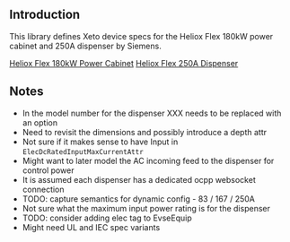 ## Introduction

This library defines Xeto device specs for the Heliox Flex 180kW power cabinet and 250A dispenser by Siemens.

[Heliox Flex 180kW Power Cabinet](https://www.heliox-energy.com/us-products/flex-180kw-rapid-charger)
[Heliox Flex 250A Dispenser](https://www.heliox-energy.com/us-products/flex-250-a-dispenser)

## Notes

 * In the model number for the dispenser XXX needs to be replaced with an option
 * Need to revisit the dimensions and possibly introduce a depth attr
 * Not sure if it makes sense to have Input in `ElecDcRatedInputMaxCurrentAttr`
 * Might want to later model the AC incoming feed to the dispenser for control power
 * It is assumed each dispenser has a dedicated ocpp websocket connection
 * TODO: capture semantics for dynamic config - 83 / 167 / 250A
 * Not sure what the maximum input power rating is for the dispenser
 * TODO: consider adding elec tag to EvseEquip
 * Might need UL and IEC spec variants
